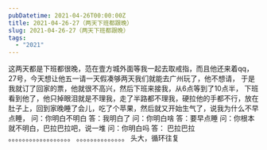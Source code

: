 ```yaml
---
pubDatetime: 2021-04-26T00:00:00Z
title: 2021-04-26-27（两天下班都跟晚）
slug: 2021-04-26-27（两天下班都跟晚）
tags:
  - "2021"
---
```


这两天都是下班都很晚，范在壹方城外面等我一起去取戒指，而且他还来着qq，
27号，今天想让他五一请一天假凑够两天我们就能去广州玩了，他不想请， 于是我就订了回家的票，他就很不高兴，然后下班来接我，从6点等到了10点半，
下班看到他了，他只掉眼泪就是不理我，走了半路都不理我，硬拉他的手都不行，放在肚子上，回到家晚睡了会儿，吃了个苹果，然后就又开始生气了，说我为什么不早点睡，
问：你明白不明白
答：我明白了
问：你明白啥
答：要早点睡
问：你根本就不明白，巴拉巴拉吧，说一堆
问：你明白吗
答： 巴拉巴拉
。。。。。。。。。。。。。。。。。。
。。。。。。。。。。。。。。
头大，循环往复
